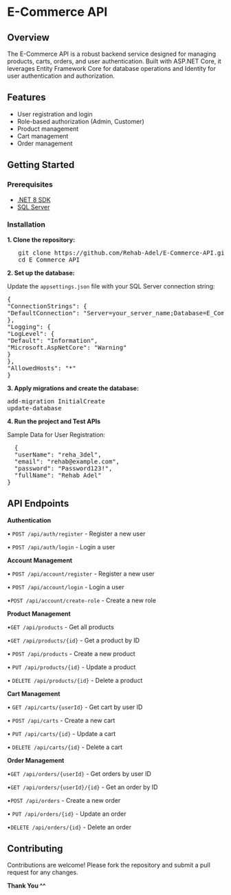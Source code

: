 # E-Commerce API

## Overview

The E-Commerce API is a robust backend service designed for managing products, carts, orders, and user authentication. Built with ASP.NET Core, it leverages Entity Framework Core for database operations and Identity for user authentication and authorization.

## Features

- User registration and login
- Role-based authorization (Admin, Customer)
- Product management
- Cart management
- Order management

## Getting Started

### Prerequisites

- [.NET 8 SDK](https://dotnet.microsoft.com/download/dotnet/8.0)
- [SQL Server](https://www.microsoft.com/en-us/sql-server/sql-server-downloads)

### Installation

**1. Clone the repository:**

   <pre>
   git clone https://github.com/Rehab-Adel/E-Commerce-API.git
   cd E_Commerce_API</pre>
   
**2. Set up the database:**

Update the `appsettings.json` file with your SQL Server connection string:
<pre>
{
"ConnectionStrings": {
"DefaultConnection": "Server=your_server_name;Database=E_Commerce;Trusted_Connection=True;TrustServerCertificate=True;"
},
"Logging": {
"LogLevel": {
"Default": "Information",
"Microsoft.AspNetCore": "Warning"
}
},
"AllowedHosts": "*"
}
</pre>

**3. Apply migrations and create the database:**

<pre>
add-migration InitialCreate
update-database
</pre>

**4. Run the project and Test APIs**

Sample Data for User Registration:
<pre>
  {
  "userName": "reha_3del",
  "email": "rehab@example.com",
  "password": "Password123!",
  "fullName": "Rehab Adel"
}</pre>


## API Endpoints


**Authentication**

• `POST /api/auth/register` - Register a new user

• `POST /api/auth/login` - Login a user



**Account Management**

• `POST /api/account/register` - Register a new user

• `POST /api/account/login` - Login a user

•`POST /api/account/create-role` - Create a new role




**Product Management**

•`GET /api/products` - Get all products

•`GET /api/products/{id}` - Get a product by ID

• `POST /api/products` - Create a new product

• `PUT /api/products/{id}` - Update a product

• `DELETE /api/products/{id}` - Delete a product




**Cart Management**

• `GET /api/carts/{userId}` - Get cart by user ID

• `POST /api/carts` - Create a new cart

• `PUT /api/carts/{id}` - Update a cart

• `DELETE /api/carts/{id}` - Delete a cart




**Order Management**

•`GET /api/orders/{userId}` - Get orders by user ID

•`GET /api/orders/{userId}/{id}` - Get an order by ID

•`POST /api/orders` - Create a new order

• `PUT /api/orders/{id}` - Update an order

•`DELETE /api/orders/{id}` - Delete an order

## Contributing
Contributions are welcome! Please fork the repository and submit a pull request for any changes.

**Thank You ^^**

